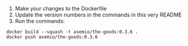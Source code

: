 1. Make your changes to the Dockerfile
2. Update the version numbers in the commands in this very README
3. Run the commands:

```
docker build --squash -t asemio/the-goods:0.3.6 .
docker push asemio/the-goods:0.3.6
```
